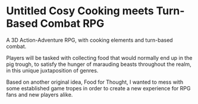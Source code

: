# Untitled Cosy Cooking meets Turn-Based Combat RPG
 A 3D Action-Adventure RPG, with cooking elements and turn-based combat.

 Players will be tasked with collecting food that would normally end up in the pig trough, to satisfy the hunger of marauding beasts throughout the realm, in this unique juxtaposition of genres.

 Based on another original idea, Food for Thought, I wanted to mess with some established game tropes in order to create a new experience for RPG fans and new players alike.
